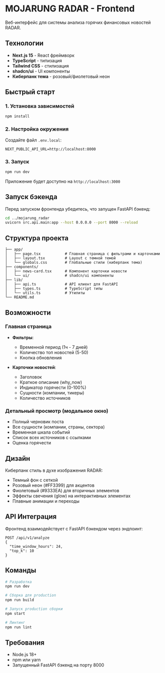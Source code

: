 # MOJARUNG RADAR - Frontend

Веб-интерфейс для системы анализа горячих финансовых новостей RADAR.

## Технологии

- **Next.js 15** - React фреймворк
- **TypeScript** - типизация
- **Tailwind CSS** - стилизация
- **shadcn/ui** - UI компоненты
- **Киберпанк тема** - розовый/фиолетовый неон

## Быстрый старт

### 1. Установка зависимостей

```bash
npm install
```

### 2. Настройка окружения

Создайте файл `.env.local`:

```env
NEXT_PUBLIC_API_URL=http://localhost:8000
```

### 3. Запуск

```bash
npm run dev
```

Приложение будет доступно на `http://localhost:3000`

## Запуск бэкенда

Перед запуском фронтенда убедитесь, что запущен FastAPI бэкенд:

```bash
cd ../mojarung_radar
uvicorn src.api.main:app --host 0.0.0.0 --port 8000 --reload
```

## Структура проекта

```
├── app/
│   ├── page.tsx           # Главная страница с фильтрами и карточками
│   ├── layout.tsx         # Layout с темной темой
│   └── globals.css        # Глобальные стили (киберпанк тема)
├── components/
│   ├── news-card.tsx      # Компонент карточки новости
│   └── ui/                # shadcn/ui компоненты
├── lib/
│   ├── api.ts             # API клиент для FastAPI
│   ├── types.ts           # TypeScript типы
│   └── utils.ts           # Утилиты
└── README.md
```

## Возможности

### Главная страница

- **Фильтры**:
  - Временной период (1ч - 7 дней)
  - Количество топ новостей (5-50)
  - Кнопка обновления

- **Карточки новостей**:
  - Заголовок
  - Краткое описание (why_now)
  - Индикатор горячести (0-100%)
  - Сущности (компании, тикеры)
  - Количество источников

### Детальный просмотр (модальное окно)

- Полный черновик поста
- Все сущности (компании, страны, сектора)
- Временная шкала событий
- Список всех источников с ссылками
- Оценка горячести

## Дизайн

Киберпанк стиль в духе изображения RADAR:
- Темный фон с сеткой
- Розовый неон (#FF3399) для акцентов
- Фиолетовый (#9333EA) для вторичных элементов
- Эффекты свечения (glow) на интерактивных элементах
- Плавные анимации и переходы

## API Интеграция

Фронтенд взаимодействует с FastAPI бэкендом через эндпоинт:

```
POST /api/v1/analyze
{
  "time_window_hours": 24,
  "top_k": 10
}
```

## Команды

```bash
# Разработка
npm run dev

# Сборка для production
npm run build

# Запуск production сборки
npm start

# Линтинг
npm run lint
```

## Требования

- Node.js 18+
- npm или yarn
- Запущенный FastAPI бэкенд на порту 8000
